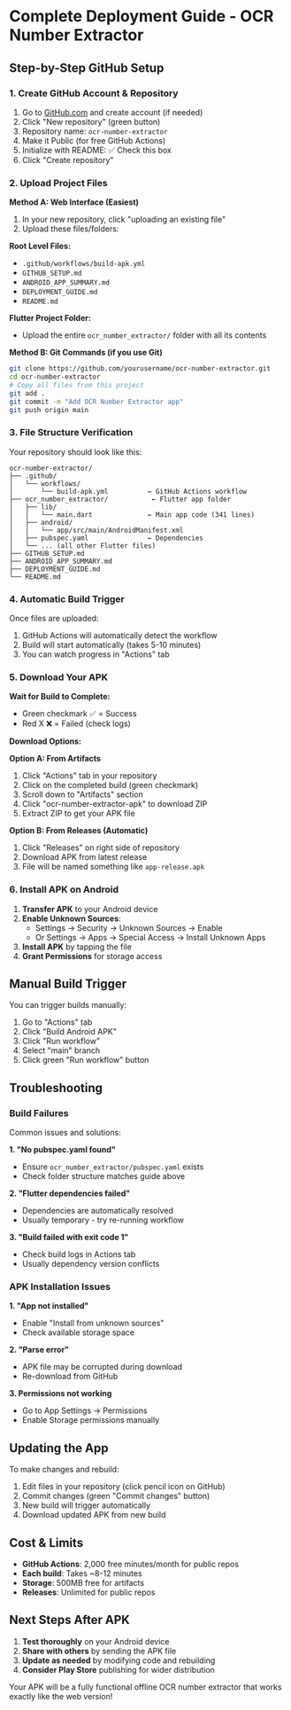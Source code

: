 # Complete Deployment Guide - OCR Number Extractor

## Step-by-Step GitHub Setup

### 1. Create GitHub Account & Repository
1. Go to [GitHub.com](https://github.com) and create account (if needed)
2. Click "New repository" (green button)
3. Repository name: `ocr-number-extractor` 
4. Make it Public (for free GitHub Actions)
5. Initialize with README: ✅ Check this box
6. Click "Create repository"

### 2. Upload Project Files

**Method A: Web Interface (Easiest)**
1. In your new repository, click "uploading an existing file"
2. Upload these files/folders:

**Root Level Files:**
- `.github/workflows/build-apk.yml`
- `GITHUB_SETUP.md`
- `ANDROID_APP_SUMMARY.md`
- `DEPLOYMENT_GUIDE.md`
- `README.md`

**Flutter Project Folder:**
- Upload the entire `ocr_number_extractor/` folder with all its contents

**Method B: Git Commands (if you use Git)**
```bash
git clone https://github.com/yourusername/ocr-number-extractor.git
cd ocr-number-extractor
# Copy all files from this project
git add .
git commit -m "Add OCR Number Extractor app"
git push origin main
```

### 3. File Structure Verification
Your repository should look like this:
```
ocr-number-extractor/
├── .github/
│   └── workflows/
│       └── build-apk.yml          ← GitHub Actions workflow
├── ocr_number_extractor/           ← Flutter app folder
│   ├── lib/
│   │   └── main.dart              ← Main app code (341 lines)
│   ├── android/
│   │   └── app/src/main/AndroidManifest.xml
│   ├── pubspec.yaml               ← Dependencies
│   └── ... (all other Flutter files)
├── GITHUB_SETUP.md
├── ANDROID_APP_SUMMARY.md
├── DEPLOYMENT_GUIDE.md
└── README.md
```

### 4. Automatic Build Trigger
Once files are uploaded:
1. GitHub Actions will automatically detect the workflow
2. Build will start automatically (takes 5-10 minutes)
3. You can watch progress in "Actions" tab

### 5. Download Your APK

**Wait for Build to Complete:**
- Green checkmark ✅ = Success
- Red X ❌ = Failed (check logs)

**Download Options:**

**Option A: From Artifacts**
1. Click "Actions" tab in your repository
2. Click on the completed build (green checkmark)
3. Scroll down to "Artifacts" section
4. Click "ocr-number-extractor-apk" to download ZIP
5. Extract ZIP to get your APK file

**Option B: From Releases (Automatic)**
1. Click "Releases" on right side of repository
2. Download APK from latest release
3. File will be named something like `app-release.apk`

### 6. Install APK on Android

1. **Transfer APK** to your Android device
2. **Enable Unknown Sources**:
   - Settings → Security → Unknown Sources → Enable
   - Or Settings → Apps → Special Access → Install Unknown Apps
3. **Install APK** by tapping the file
4. **Grant Permissions** for storage access

## Manual Build Trigger

You can trigger builds manually:
1. Go to "Actions" tab
2. Click "Build Android APK" 
3. Click "Run workflow"
4. Select "main" branch
5. Click green "Run workflow" button

## Troubleshooting

### Build Failures
Common issues and solutions:

**1. "No pubspec.yaml found"**
- Ensure `ocr_number_extractor/pubspec.yaml` exists
- Check folder structure matches guide above

**2. "Flutter dependencies failed"**
- Dependencies are automatically resolved
- Usually temporary - try re-running workflow

**3. "Build failed with exit code 1"**
- Check build logs in Actions tab
- Usually dependency version conflicts

### APK Installation Issues

**1. "App not installed"**
- Enable "Install from unknown sources"
- Check available storage space

**2. "Parse error"**
- APK file may be corrupted during download
- Re-download from GitHub

**3. Permissions not working**
- Go to App Settings → Permissions
- Enable Storage permissions manually

## Updating the App

To make changes and rebuild:
1. Edit files in your repository (click pencil icon on GitHub)
2. Commit changes (green "Commit changes" button)
3. New build will trigger automatically
4. Download updated APK from new build

## Cost & Limits

- **GitHub Actions**: 2,000 free minutes/month for public repos
- **Each build**: Takes ~8-12 minutes
- **Storage**: 500MB free for artifacts
- **Releases**: Unlimited for public repos

## Next Steps After APK

1. **Test thoroughly** on your Android device
2. **Share with others** by sending the APK file
3. **Update as needed** by modifying code and rebuilding
4. **Consider Play Store** publishing for wider distribution

Your APK will be a fully functional offline OCR number extractor that works exactly like the web version!